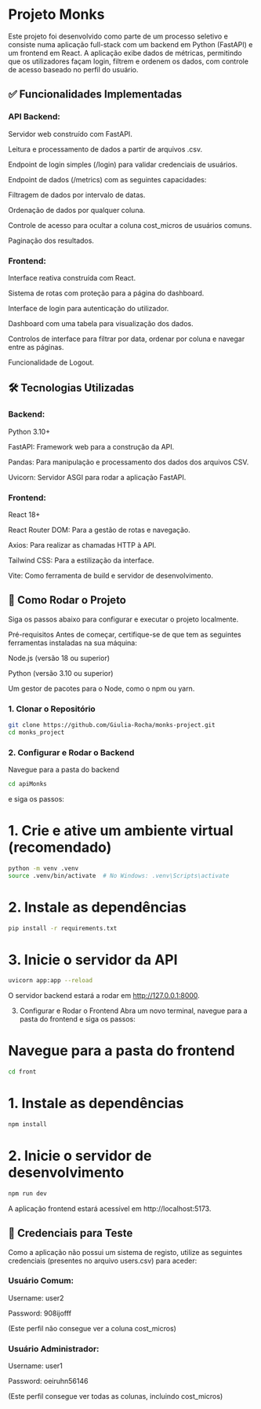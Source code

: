 # Projeto Monks

Este projeto foi desenvolvido como parte de um processo seletivo e consiste numa aplicação full-stack com um backend em Python (FastAPI) e um frontend em React. A aplicação exibe dados de métricas, permitindo que os utilizadores façam login, filtrem e ordenem os dados, com controle de acesso baseado no perfil do usuário.



## ✅ Funcionalidades Implementadas
### API Backend:

Servidor web construído com FastAPI.

Leitura e processamento de dados a partir de arquivos .csv.

Endpoint de login simples (/login) para validar credenciais de usuários.

Endpoint de dados (/metrics) com as seguintes capacidades:

Filtragem de dados por intervalo de datas.

Ordenação de dados por qualquer coluna.

Controle de acesso para ocultar a coluna cost_micros de usuários comuns.

Paginação dos resultados.

### Frontend:

Interface reativa construída com React.

Sistema de rotas com proteção para a página do dashboard.

Interface de login para autenticação do utilizador.

Dashboard com uma tabela para visualização dos dados.

Controlos de interface para filtrar por data, ordenar por coluna e navegar entre as páginas.

Funcionalidade de Logout.

## 🛠️ Tecnologias Utilizadas
### Backend:

Python 3.10+

FastAPI: Framework web para a construção da API.

Pandas: Para manipulação e processamento dos dados dos arquivos CSV.

Uvicorn: Servidor ASGI para rodar a aplicação FastAPI.

### Frontend:

React 18+

React Router DOM: Para a gestão de rotas e navegação.

Axios: Para realizar as chamadas HTTP à API.

Tailwind CSS: Para a estilização da interface.

Vite: Como ferramenta de build e servidor de desenvolvimento.

## 🚀 Como Rodar o Projeto
Siga os passos abaixo para configurar e executar o projeto localmente.

Pré-requisitos
Antes de começar, certifique-se de que tem as seguintes ferramentas instaladas na sua máquina:

Node.js (versão 18 ou superior)

Python (versão 3.10 ou superior)

Um gestor de pacotes para o Node, como o npm ou yarn.

### 1. Clonar o Repositório
```bash
git clone https://github.com/Giulia-Rocha/monks-project.git
cd monks_project
```
### 2. Configurar e Rodar o Backend
Navegue para a pasta do backend 
```bash
cd apiMonks
```

 e siga os passos:

# 1. Crie e ative um ambiente virtual (recomendado)
```bash
python -m venv .venv
source .venv/bin/activate  # No Windows: .venv\Scripts\activate
```
# 2. Instale as dependências
```bash
pip install -r requirements.txt
```
# 3. Inicie o servidor da API
```bash
uvicorn app:app --reload
```
O servidor backend estará a rodar em http://127.0.0.1:8000.

3. Configurar e Rodar o Frontend
Abra um novo terminal, navegue para a pasta do frontend e siga os passos:

# Navegue para a pasta do frontend 
```bash
cd front
```

# 1. Instale as dependências
```bash
npm install
```
# 2. Inicie o servidor de desenvolvimento
```bash
npm run dev
```

A aplicação frontend estará acessível em http://localhost:5173.

## 🔑 Credenciais para Teste
Como a aplicação não possui um sistema de registo, utilize as seguintes credenciais (presentes no arquivo users.csv) para aceder:

### Usuário Comum:

Username: user2

Password: 908ijofff

(Este perfil não consegue ver a coluna cost_micros)

### Usuário Administrador:

Username: user1

Password: oeiruhn56146

(Este perfil consegue ver todas as colunas, incluindo cost_micros)